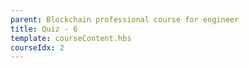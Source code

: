 ```yaml
---
parent: Blockchain professional course for engineer
title: Quiz - 6
template: courseContent.hbs
courseIdx: 2
---
```

<div class="py-3">
    <form id="quiz-questions-form">
        <div id="quiz-questions-wrapper"></div>
    </form>
</div>
 <script type="text/javascript">
    const getQuestionHtml = ({ id, question, choices }) => `<div class="mb-4">
      <div class="card bg-light py-3 px-4">
        <p id="q0" class="mb-3 exam-qns ">
          ${id + 1}. ${question}
        </p>
        <div class="row">
          ${choices.map((choice, index) => `<div class="col-12 col-md-6">
                    <div class="exam-choice d-flex align-items-baseline">
                      <input class="q_option" style="flex: 0 0 15px;" type="radio" id="q${id}-c${index}" name="q${id}" value="${index}">
                      <label for="q${id}-c${index}">${choice}</label>
                    </div>
                  </div>`).join('')}
        </div>
      </div>
      <div class="my-2 text-sm" id="helpText-${id}" style="min-height: 1.75rem;">
      </div>
    </div>`;
    $(document).ready(function () {
      const pageNo = 5, perPage = 7;
      $.ajax({
        type: "get",
        data: { pageNo, perPage },
        url: "/api/questionsProfessional",
        success: (result) => {
          const questions = result.questions
          $('#quiz-questions-wrapper').html(
            questions.map((q, id) =>
              getQuestionHtml({ id, question: q.question, choices: q.choices })
            ).join('') +
            `<button type="button" id="quiz-questions-submit" class="card-text btn btn-gradient">Submit</button>`
          )
          $("#quiz-questions-submit").on('click', () => {
            $.ajax({
              type: "get",
              data: { pageNo, perPage },
              url: "/api/AnswersProfessional",
              success: (result) => {
                console.log(result.answers)
                if (Array.isArray(result.answers)) {
                  questions.forEach((q, qid) => {
                    const choiceId = parseInt($("#quiz-questions-form")[0][`q${qid}`].value)
                    clickedOption(qid, choiceId, questions, result.answers[qid] - 1)
                  });
                }
              },
              error: (jqXHR, status, err) => {
                console.log(jqXHR, status, err)
              },
            });
          })
        },
        error: (jqXHR, status, err) => {
          console.log(jqXHR, status, err)
        },
      });
      const colorSuccess = "#28a745"
      const colorFail = "##dc3545"
      function clickedOption(questionId, choiceId, questions, answerId) {
        const question = questions.find((q, i) => i == questionId)
        const answer = question.choices[answerId]
        if (answerId == choiceId) {
          $(`#helpText-${questionId}`).html(`<span class="icon" style="width: 10px;height: 10px;font-size: 10px;background-color:${colorSuccess};"></span><span class="text">Correct Answer!</span>`)
        } else if (Number.isNaN(choiceId)) {
          $(`#helpText-${questionId}`).html(`
        <span class="icon" style="width: 10px;height: 10px;font-size: 10px;background-color:${colorFail};"></span>
        <span class="text">Correct Answer is:&nbsp;
          <span class="font-weight-bold">${answer}</span>
        </span>
        `)
        } else {
          $(`#helpText-${questionId}`).html(`
        <span class="icon" style="width: 10px;height: 10px;font-size: 10px;background-color:${colorFail};"></span>
        <span class="text">Wrong Answer!, Correct Answer is:&nbsp;
          <span class="font-weight-bold">${answer}</span>
        </span>
        `)
        }
      }
    })
  </script>